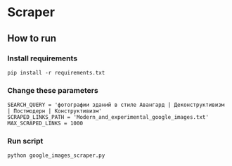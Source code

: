 # Scraper

## How to run

### Install requirements
```
pip install -r requirements.txt
```

### Change these parameters

```
SEARCH_QUERY = 'фотографии зданий в стиле Авангард | Деконструктивизм | Постмодерн | Конструктивизм'
SCRAPED_LINKS_PATH = 'Modern_and_experimental_google_images.txt'
MAX_SCRAPED_LINKS = 1000
```

### Run script

```
python google_images_scraper.py
```